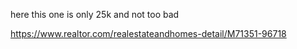 here this one is only 25k and not too bad

https://www.realtor.com/realestateandhomes-detail/M71351-96718
